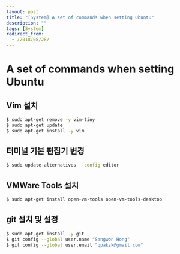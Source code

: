 ```yaml
---
layout: post
title: "[System] A set of commands when setting Ubuntu"
description: ""
tags: [System]
redirect_from:
  - /2018/08/28/
---
```


# A set of commands when setting Ubuntu

## Vim 설치

```sh
$ sudo apt-get remove -y vim-tiny
$ sudo apt-get update
$ sudo apt-get install -y vim
```

## 터미널 기본 편집기 변경

```sh
$ sudo update-alternatives --config editor
```

## VMWare Tools 설치

```sh
$ sudo apt-get install open-vm-tools open-vm-tools-desktop
```

## git 설치 및 설정

```sh
$ sudo apt-get install -y git
$ git config --global user.name "Sangwon Hong"
$ git config --global user.email "qpakzk@gmail.com"
```
